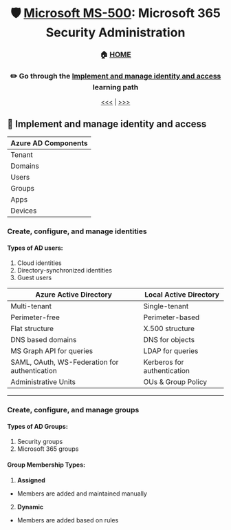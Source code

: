 <div align="center">

# 🛡️ [Microsoft MS-500](ms-500-index.md): Microsoft 365 Security Administration
### 🏠 [HOME](README.md)
### ✏️ Go through the [Implement and manage identity and access](https://learn.microsoft.com/en-us/training/paths/implement-manage-identity-access/) learning path

[<<<](ms-500-part4.md) | [>>>](ms-500-part2.md)
      
</div>

## 🧑‍ Implement and manage identity and access


| Azure AD Components |
|---------------------|
| Tenant              |
| Domains             |
| Users               |
| Groups              |
| Apps                |
| Devices             |



### Create, configure, and manage identities

#### Types of AD users:
1. Cloud identities
2. Directory-synchronized identities
3. Guest users


| Azure Active Directory                        | Local Active Directory      |
|-----------------------------------------------|-----------------------------|
| Multi-tenant                                  | Single-tenant               |
| Perimeter-free                                | Perimeter-based             |
| Flat structure                                | X.500 structure             |
| DNS based domains                             | DNS for objects             |
| MS Graph API for queries                      | LDAP for queries            |
| SAML, OAuth, WS-Federation for authentication | Kerberos for authentication |
| Administrative Units                          | OUs & Group Policy          |



- - -      

      
### Create, configure, and manage groups

#### Types of AD Groups:
1. Security groups
2. Microsoft 365 groups
#### Group Membership Types:
1. **Assigned** 
  - Members are added and maintained manually
2. **Dynamic**
  - Members are added based on rules



      
